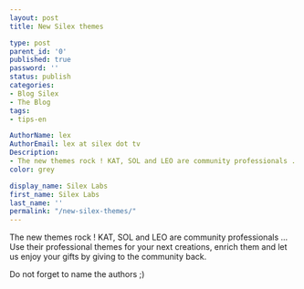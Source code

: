 ```yaml
---
layout: post
title: New Silex themes

type: post
parent_id: '0'
published: true
password: ''
status: publish
categories:
- Blog Silex
- The Blog
tags:
- tips-en

AuthorName: lex
AuthorEmail: lex at silex dot tv
Description:
- The new themes rock ! KAT, SOL and LEO are community professionals ... Use their professional themes for your next creations, enrich them and let us enjoy your gifts by giving to the community back. Do not forget to name the authors ;)
color: grey

display_name: Silex Labs
first_name: Silex Labs
last_name: ''
permalink: "/new-silex-themes/"
---
```


The new themes rock ! KAT, SOL and LEO are community professionals ... Use their professional themes for your next creations, enrich them and let us enjoy your gifts by giving to the community back.

Do not forget to name the authors ;)